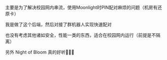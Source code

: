 主要是为了解决校园网内串流，使用Moonlight时PIN配对麻烦的问题（机房有还原卡）

我是做了这个后端，然后对接了群机器人实现快速配对

也没有考虑其他诸如安全，性能一类的东西，适合在校园网内运行（前提是不隔离）

另外 Night of Bloom 真的好听🥰🥰🥰
